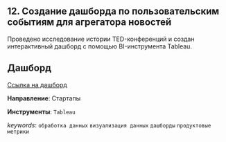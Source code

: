 ## 12. Создание дашборда по пользовательским событиям для агрегатора новостей

Проведено исследование истории TED-конференций и создан интерактивный дашборд с помощью BI-инструмента Tableau.

## Дашборд

<a href="https://public.tableau.com/views/tableau_project_17075918692820/sheet21?:language=en-US&publish=yes&:display_count=n&:origin=viz_share_link" target="_blank">Ссылка на дашборд</a>

**Направление**: Стартапы

**Инструменты**: `Tableau`

_keywords_: `обработка данных` `визуализация данных` `дашборды` `продуктовые метрики`
